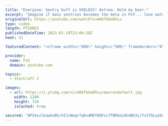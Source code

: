 ```yaml
---
title: "Everyone: Sentry buff is USELESS! Astrea: Hold my beer."
excerpt: "Imagine if mass sentries becomes the meta in PvT... love watching Astrea's creative plays -- 🐷 Second Channel for Learning Resources: https://www.youtube.com/c/PiGRandom 🐷 Third Channel for Daily Pro Casts: https://www.youtube.com/c/PiGCasts -- 🐷 Watch live at https://www.twitch.tv/x5_pig 🐷 Support"
originalUrl: https://youtube.com/watch?v=m66fbUa0hLo
type: video
length: PT26M2S
publishedDateTime: 2023-01-19T23:09:28Z
heat: 51

featuredContent: "<iframe width=\"800\" height=\"500\" frameborder=\"0\" src=\"https://www.youtube.com/embed/m66fbUa0hLo\" allow=\"accelerometer; autoplay; encrypted-media; gyroscope; picture-in-picture\" allowfullscreen></iframe>"

provider:
  name: PiG
  domain: youtube.com

topics:
  - StarCraft 2

images:
  - url: https://i.ytimg.com/vi/m66fbUa0hLo/maxresdefault.jpg
    width: 1280
    height: 720
    isCached: true

secured: "8PS4szlkawUvBk/hIJvNeq+7qkndMEY8QFzc7TBRUoL6h4BX3i/Yv37GLazHZfBmBxSwZlifnpdVIrnXuv1sYmwn4zIjpclrc+91eto77qAsV2C+ImVyokALOCQ9AKvCq7w75RoD6mBhUZu2tfvRP5HYbQSjcPHlJGUvX/QJ8hUSI+bR2Mq+T/LQ1CZrcQD9w+BuIYTLT/LauNqelTgzNkmPJ13FALAykKD+MA9pqxdDVhy5qO47N2tG9Ckv5IEszvkc5nwIIx76CN8ibuqCZ7jgAiBxaYKQ9aBqDX/5e28JJTSMKyZjPq0MdNMSBirOmVCVW7xNlh9CE4axjZn/xs7/lIboQ9auyGxsZ9YAWU07yTST8Q8zC71QmrLXmCaOArYAecZe3Xmrx2Sn2jdk2NefZapxNMBPE8FHvUM7F1E=;mF7uow/mgXrWCjK+cZSleQ=="
---
```


